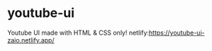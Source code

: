 # youtube-ui
Youtube UI made with HTML &amp; CSS only!
netlify:https://youtube-ui-zaio.netlify.app/
